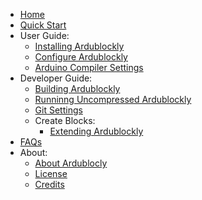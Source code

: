 - [Home](Home)
- [Quick Start](Quick-Start)
- User Guide:
    - [Installing Ardublockly](Installing-Ardublockly)
    - [Configure Ardublockly](Configure-Ardublockly)
    - [Arduino Compiler Settings](Arduino-Compiler-Settings)
- Developer Guide:
    - [Building Ardublockly](Building-Ardublockly)
    - [Runninng Uncompressed Ardublockly](Runninng-Uncompressed-Ardublockly)
    - [Git Settings](Git-Settings)
    - Create Blocks:
        - [Extending Ardublockly](Create-Blocks-~-Extending-Ardublockly)
- [FAQs](FAQs)
- About:
    - [About Ardublocly](About)
    - [License](License)
    - [Credits](Credits)